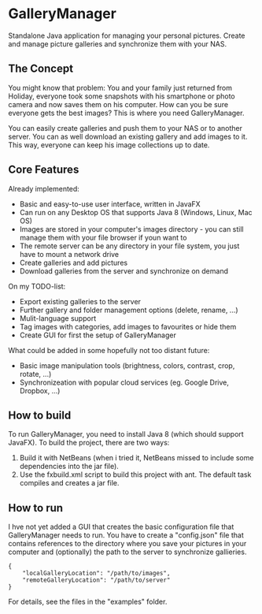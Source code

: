 # GalleryManager

Standalone Java application for managing your personal pictures. Create and manage picture galleries and synchronize them with your NAS.

## The Concept

You might know that problem: You and your family just returned from Holiday, everyone took some snapshots with his smartphone or photo camera and now saves them on his computer. How can you be sure everyone gets the best images? This is where you need GalleryManager.

You can easily create galleries and push them to your NAS or to another server. You can as well download an existing gallery and add images to it. This way, everyone can keep his image collections up to date.

## Core Features
Already implemented:
* Basic and easy-to-use user interface, written in JavaFX
* Can run on any Desktop OS that supports Java 8 (Windows, Linux, Mac OS)
* Images are stored in your computer's images directory - you can still manage them with your file browser if youn want to
* The remote server can be any directory in your file system, you just have to mount a network drive
* Create galleries and add pictures
* Download galleries from the server and synchronize on demand

On my TODO-list:
* Export existing galleries to the server
* Further gallery and folder management options (delete, rename, ...)
* Mulit-language support
* Tag images with categories, add images to favourites or hide them
* Create GUI for first the setup of GalleryManager

What could be added in some hopefully not too distant future:
* Basic image manipulation tools (brightness, colors, contrast, crop, rotate, ...)
* Synchronizeation with popular cloud services (eg. Google Drive, Dropbox, ...)

## How to build
To run GalleryManager, you need to install Java 8 (which should support JavaFX). To build the project, there are two ways:
 1. Build it with NetBeans (when i tried it, NetBeans missed to include some dependencies into the jar file).
 2. Use the fxbuild.xml script to build this project with ant. The default task compiles and creates a jar file.

## How to run
I hve not yet added a GUI that creates the basic configuration file that GalleryManager needs to run. You have to create a "config.json" file that contains references to the directory where you save your pictures in your computer and (optionally) the path to the server to synchronize gallieries.

```
{
    "localGalleryLocation": "/path/to/images",
    "remoteGalleryLocation": "/path/to/server"
}
```
For details, see the files in the "examples" folder.
